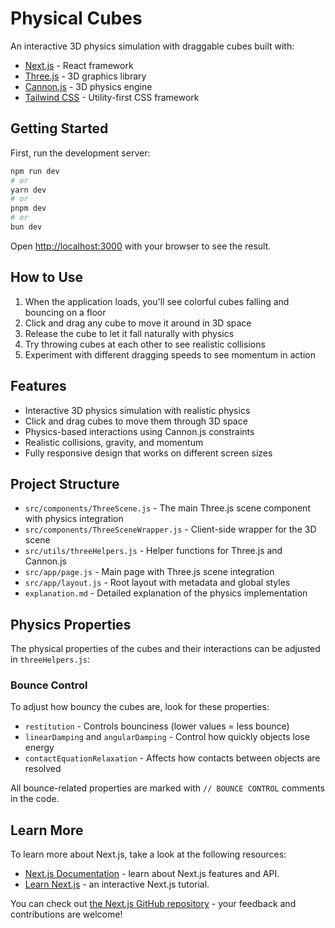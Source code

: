 # Physical Cubes

An interactive 3D physics simulation with draggable cubes built with:

- [Next.js](https://nextjs.org) - React framework
- [Three.js](https://threejs.org/) - 3D graphics library
- [Cannon.js](https://schteppe.github.io/cannon.js/) - 3D physics engine
- [Tailwind CSS](https://tailwindcss.com/) - Utility-first CSS framework

## Getting Started

First, run the development server:

```bash
npm run dev
# or
yarn dev
# or
pnpm dev
# or
bun dev
```

Open [http://localhost:3000](http://localhost:3000) with your browser to see the result.

## How to Use

1. When the application loads, you'll see colorful cubes falling and bouncing on a floor
2. Click and drag any cube to move it around in 3D space
3. Release the cube to let it fall naturally with physics
4. Try throwing cubes at each other to see realistic collisions
5. Experiment with different dragging speeds to see momentum in action

## Features

- Interactive 3D physics simulation with realistic physics
- Click and drag cubes to move them through 3D space
- Physics-based interactions using Cannon.js constraints
- Realistic collisions, gravity, and momentum
- Fully responsive design that works on different screen sizes

## Project Structure

- `src/components/ThreeScene.js` - The main Three.js scene component with physics integration
- `src/components/ThreeSceneWrapper.js` - Client-side wrapper for the 3D scene
- `src/utils/threeHelpers.js` - Helper functions for Three.js and Cannon.js
- `src/app/page.js` - Main page with Three.js scene integration
- `src/app/layout.js` - Root layout with metadata and global styles
- `explanation.md` - Detailed explanation of the physics implementation

## Physics Properties

The physical properties of the cubes and their interactions can be adjusted in `threeHelpers.js`:

### Bounce Control

To adjust how bouncy the cubes are, look for these properties:

- `restitution` - Controls bounciness (lower values = less bounce)
- `linearDamping` and `angularDamping` - Control how quickly objects lose energy
- `contactEquationRelaxation` - Affects how contacts between objects are resolved

All bounce-related properties are marked with `// BOUNCE CONTROL` comments in the code.

## Learn More

To learn more about Next.js, take a look at the following resources:

- [Next.js Documentation](https://nextjs.org/docs) - learn about Next.js features and API.
- [Learn Next.js](https://nextjs.org/learn) - an interactive Next.js tutorial.

You can check out [the Next.js GitHub repository](https://github.com/vercel/next.js) - your feedback and contributions are welcome!
